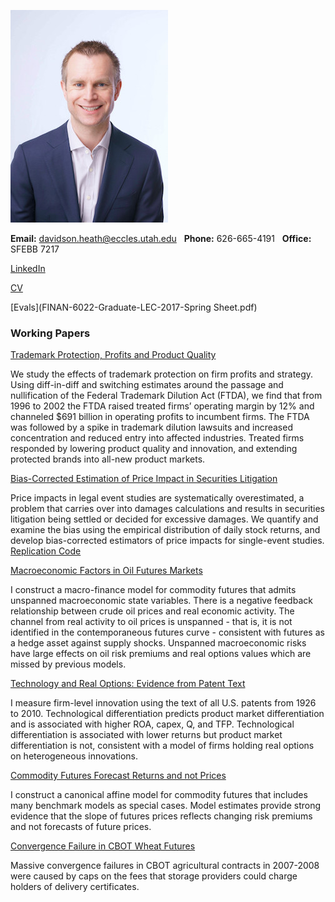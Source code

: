 ![dth](images/dth2016.jpeg)

**Email:** davidson.heath@eccles.utah.edu &nbsp;  **Phone:** 626-665-4191 &nbsp; **Office:** SFEBB 7217

[LinkedIn](https://www.linkedin.com/in/davidson-heath-5a28999a)

[CV](dheath_CV.pdf)

[Evals](FINAN-6022-Graduate-LEC-2017-Spring Sheet.pdf)

### Working Papers

[Trademark Protection, Profits and Product Quality](https://papers.ssrn.com/abstract=2798473)

We study the effects of trademark protection on firm profits and strategy. Using diff-in-diff and switching estimates around the passage and nullification of the Federal Trademark Dilution Act (FTDA), we find that from 1996 to 2002 the FTDA raised treated firms’ operating margin by 12% and channeled $691 billion in operating profits to incumbent firms. The FTDA was followed by a spike in trademark dilution lawsuits and increased concentration and reduced entry into affected industries. Treated firms responded by lowering product quality and innovation, and extending protected brands into all-new product markets.

[Bias-Corrected Estimation of Price Impact in Securities Litigation](https://papers.ssrn.com/abstract=3005878)

Price impacts in legal event studies are systematically overestimated, a problem that carries over into damages calculations and results in securities litigation being settled or decided for excessive damages. We quantify and examine the bias using the empirical distribution of daily stock returns, and develop bias-corrected estimators of price impacts for single-event studies. [Replication Code](https://github.com/davidsontheath/bias_corrected_estimators)

[Macroeconomic Factors in Oil Futures Markets](dheath_MFOF.pdf)

I construct a macro-finance model for commodity futures that admits unspanned macroeconomic state variables. There is a negative feedback relationship between crude oil prices and real economic activity. The channel from real activity to oil prices is unspanned - that is, it is not identified in the contemporaneous futures curve - consistent with futures as a hedge asset against supply shocks. Unspanned macroeconomic risks have large effects on oil risk premiums and real options values which are missed by previous models.

[Technology and Real Options: Evidence from Patent Text](dheath_patenttext.pdf)

I measure firm-level innovation using the text of all U.S. patents from 1926 to 2010. Technological differentiation predicts product market differentiation and is associated with higher ROA, capex, Q, and TFP. Technological differentiation is associated with lower returns but product market differentiation is not, consistent with a model of firms holding real options on heterogeneous innovations.

[Commodity Futures Forecast Returns and not Prices](http://papers.ssrn.com/sol3/papers.cfm?abstract_id=2275090)

I construct a canonical affine model for commodity futures that includes many benchmark models as special cases. Model estimates provide strong evidence that the slope of futures prices reflects changing risk premiums and not forecasts of future prices.

[Convergence Failure in CBOT Wheat Futures](http://papers.ssrn.com/sol3/papers.cfm?abstract_id=2275088)

Massive convergence failures in CBOT agricultural contracts in 2007-2008 were caused by caps on the fees that storage providers could charge holders of delivery certificates.

